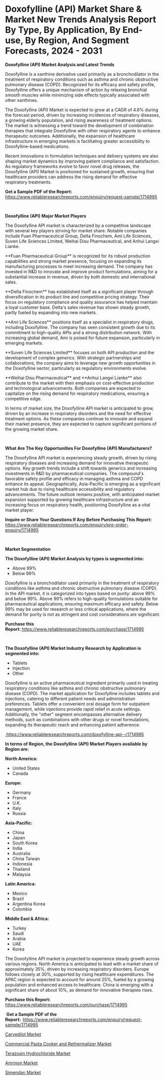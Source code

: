 <p><h1>Doxofylline (API) Market Share & Market New Trends Analysis Report By Type, By Application, By End-use, By Region, And Segment Forecasts, 2024 - 2031</h1></p><p><strong>Doxofylline (API) Market Analysis and Latest Trends</strong></p>
<p><p>Doxofylline is a xanthine derivative used primarily as a bronchodilator in the treatment of respiratory conditions such as asthma and chronic obstructive pulmonary disease (COPD). Recognized for its efficacy and safety profile, Doxofylline offers a unique mechanism of action by relaxing bronchial smooth muscles while minimizing side effects typically associated with other xanthines.</p><p>The Doxofylline (API) Market is expected to grow at a CAGR of 4.6% during the forecast period, driven by increasing incidences of respiratory diseases, a growing elderly population, and rising awareness of treatment options. The market is witnessing a trend toward the development of combination therapies that integrate Doxofylline with other respiratory agents to enhance therapeutic outcomes. Additionally, the expansion of healthcare infrastructure in emerging markets is facilitating greater accessibility to Doxofylline-based medications.</p><p>Recent innovations in formulation techniques and delivery systems are also shaping market dynamics by improving patient compliance and satisfaction. As regulatory frameworks evolve to favor novel drug releases, the Doxofylline (API) Market is positioned for sustained growth, ensuring that healthcare providers can address the rising demand for effective respiratory treatments.</p></p>
<p><strong>Get a Sample PDF of the Report:&nbsp;</strong> <a href="https://www.reliableresearchreports.com/enquiry/request-sample/1714995?utm_campaign=1471&utm_medium=2&utm_source=Github&utm_content=ia&utm_term=23102024&utm_id=doxofylline-api">https://www.reliableresearchreports.com/enquiry/request-sample/1714995</a></p>
<p>&nbsp;</p>
<p><strong>Doxofylline (API) Major Market Players</strong></p>
<p><p>The Doxofylline API market is characterized by a competitive landscape with several key players striving for market share. Notable companies include Fuan Pharmaceutical Group, Delta Finochem, Ami Life Sciences, Suven Life Sciences Limited, Weihai Disu Pharmaceutical, and Anhui Langxi Lianke.</p><p>**Fuan Pharmaceutical Group** is recognized for its robust production capabilities and strong market presence, focusing on expanding its manufacturing processes to meet increasing demand. The company has invested in R&D to innovate and improve product formulations, aiming for a substantial increase in revenue, driven by both domestic and international sales.</p><p>**Delta Finochem** has established itself as a significant player through diversification in its product line and competitive pricing strategy. Their focus on regulatory compliance and quality assurance has helped maintain a loyal customer base. Delta's sales revenue has shown steady growth, partly fueled by expanding into new markets.</p><p>**Ami Life Sciences** positions itself as a specialist in respiratory drugs, including Doxofylline. The company has seen consistent growth due to its commitment to high-quality APIs and a strong distribution network. With increasing global demand, Ami is poised for future expansion, particularly in emerging markets.</p><p>**Suven Life Sciences Limited** focuses on both API production and the development of complex generics. With strategic partnerships and collaborations, the company aims to leverage new growth opportunities in the Doxofylline sector, particularly as regulatory environments evolve.</p><p>**Weihai Disu Pharmaceutical** and **Anhui Langxi Lianke** also contribute to the market with their emphasis on cost-effective production and technological advancements. Both companies are expected to capitalize on the rising demand for respiratory medications, ensuring a competitive edge.</p><p>In terms of market size, the Doxofylline API market is anticipated to grow, driven by an increase in respiratory disorders and the need for effective treatment options. As these companies continue to innovate and expand their market presence, they are expected to capture significant portions of the growing market share.</p></p>
<p>&nbsp;</p>
<p><strong>What Are The Key Opportunities For Doxofylline (API) Manufacturers?</strong></p>
<p><p>The Doxofylline API market is experiencing steady growth, driven by rising respiratory diseases and increasing demand for innovative therapeutic options. Key growth trends include a shift towards generics and increasing investments in R&D by pharmaceutical companies. The compound's favorable safety profile and efficacy in managing asthma and COPD enhance its appeal. Geographically, Asia-Pacific is emerging as a significant market hub due to rising healthcare accessibility and regulatory advancements. The future outlook remains positive, with anticipated market expansion supported by growing healthcare infrastructure and an increasing focus on respiratory health, positioning Doxofylline as a vital market player.</p></p>
<p><strong>Inquire or Share Your Questions If Any Before Purchasing This Report:</strong> <a href="https://www.reliableresearchreports.com/enquiry/pre-order-enquiry/1714995?utm_campaign=1471&utm_medium=2&utm_source=Github&utm_content=ia&utm_term=23102024&utm_id=doxofylline-api">https://www.reliableresearchreports.com/enquiry/pre-order-enquiry/1714995</a></p>
<p>&nbsp;</p>
<p><strong>Market Segmentation</strong></p>
<p><strong>The Doxofylline (API) Market Analysis by types is segmented into:</strong></p>
<p><ul><li>Above 99%</li><li>Below 99%</li></ul></p>
<p><p>Doxofylline is a bronchodilator used primarily in the treatment of respiratory conditions like asthma and chronic obstructive pulmonary disease (COPD). In the API market, it is categorized into types based on purity: above 99% and below 99%. Above 99% refers to high-quality formulations suitable for pharmaceutical applications, ensuring maximum efficacy and safety. Below 99% may be used for research or less critical applications, where the demand for purity is not as stringent and cost considerations are significant.</p></p>
<p><strong>Purchase this Report:&nbsp;</strong><a href="https://www.reliableresearchreports.com/purchase/1714995?utm_campaign=1471&utm_medium=2&utm_source=Github&utm_content=ia&utm_term=23102024&utm_id=doxofylline-api">https://www.reliableresearchreports.com/purchase/1714995</a></p>
<p>&nbsp;</p>
<p><strong>The Doxofylline (API) Market Industry Research by Application is segmented into:</strong></p>
<p><ul><li>Tablets</li><li>Injection</li><li>Other</li></ul></p>
<p><p>Doxofylline is an active pharmaceutical ingredient primarily used in treating respiratory conditions like asthma and chronic obstructive pulmonary disease (COPD). The market application for Doxofylline includes tablets and injections, catering to different patient needs and administration preferences. Tablets offer a convenient oral dosage form for outpatient management, while injections provide rapid relief in acute settings. Additionally, the "other" segment encompasses alternative delivery methods, such as combinations with other drugs or novel formulations, expanding its therapeutic reach and enhancing patient adherence.</p></p>
<p><a href="https://www.reliableresearchreports.com/doxofylline-api--r1714995?utm_campaign=1471&utm_medium=2&utm_source=Github&utm_content=ia&utm_term=23102024&utm_id=doxofylline-api">&nbsp;https://www.reliableresearchreports.com/doxofylline-api--r1714995</a></p>
<p><strong>In terms of Region, the Doxofylline (API) Market Players available by Region are:</strong></p>
<p>
    <p> <strong> North America: </strong>
        <ul>
            <li>United States</li>
            <li>Canada</li>
        </ul>
        </p> 
    <p> <strong> Europe: </strong>
        <ul>
            <li>Germany</li>
            <li>France</li>
            <li>U.K.</li>
            <li>Italy</li>
            <li>Russia</li>
        </ul>
        </p> 
    <p> <strong> Asia-Pacific: </strong>
        <ul>
            <li>China</li>
            <li>Japan</li>
            <li>South Korea</li>
            <li>India</li>
            <li>Australia</li>
            <li>China Taiwan</li>
            <li>Indonesia</li>
            <li>Thailand</li>
            <li>Malaysia</li>
        </ul>
        </p> 
    <p> <strong> Latin America: </strong>
        <ul>
            <li>Mexico</li>
            <li>Brazil</li>
            <li>Argentina Korea</li>
            <li>Colombia</li>
        </ul>
        </p> 
    <p> <strong> Middle East & Africa: </strong>
        <ul>
            <li>Turkey</li>
            <li>Saudi</li>
            <li>Arabia</li>
            <li>UAE</li>
            <li>Korea</li>
        </ul>
    </p>
    </p>
<p><p>The Doxofylline API market is projected to experience steady growth across various regions. North America is anticipated to lead with a market share of approximately 35%, driven by increasing respiratory disorders. Europe follows closely at 30%, supported by rising healthcare expenditures. The APAC region is expected to account for around 25%, fueled by a growing population and enhanced access to healthcare. China is emerging with a significant share of about 10%, as demand for innovative therapies rises.</p></p>
<p><strong>Purchase this Report: </strong><a href="https://www.reliableresearchreports.com/purchase/1714995?utm_campaign=1471&utm_medium=2&utm_source=Github&utm_content=ia&utm_term=23102024&utm_id=doxofylline-api">https://www.reliableresearchreports.com/purchase/1714995</a></p>
<p>&nbsp;<strong>Get a Sample PDF of the Report:&nbsp;&nbsp;</strong><a href="https://www.reliableresearchreports.com/enquiry/request-sample/1714995?utm_campaign=1471&utm_medium=2&utm_source=Github&utm_content=ia&utm_term=23102024&utm_id=doxofylline-api">https://www.reliableresearchreports.com/enquiry/request-sample/1714995</a></p>
<p><strong></strong></p>
<p><p><a href="https://www.linkedin.com/pulse/market-leaders-laggards-global-carvedilol-trends-forecast-bflef?utm_campaign=1471&utm_medium=2&utm_source=Github&utm_content=ia&utm_term=23102024&utm_id=doxofylline-api">Carvedilol Market</a></p><p><a href="https://github.com/arionmp/Market-Research-Report-List-5/blob/main/commercial-pasta-cooker-and-rethermalizer-market.md?utm_campaign=1471&utm_medium=2&utm_source=Github&utm_content=ia&utm_term=23102024&utm_id=doxofylline-api">Commercial Pasta Cooker and Rethermalizer Market</a></p><p><a href="https://www.linkedin.com/pulse/terazosin-hydrochloride-market-research-report-exploring-inndf?utm_campaign=1471&utm_medium=2&utm_source=Github&utm_content=ia&utm_term=23102024&utm_id=doxofylline-api">Terazosin Hydrochloride Market</a></p><p><a href="https://www.linkedin.com/pulse/global-amrinon-market-size-trends-analysis-regional-outlook-j6yff?utm_campaign=1471&utm_medium=2&utm_source=Github&utm_content=ia&utm_term=23102024&utm_id=doxofylline-api">Amrinon Market</a></p><p><a href="https://www.linkedin.com/pulse/simendan-market-global-insights-sales-trends-2024-2031-gh3ef?utm_campaign=1471&utm_medium=2&utm_source=Github&utm_content=ia&utm_term=23102024&utm_id=doxofylline-api">Simendan Market</a></p></p>